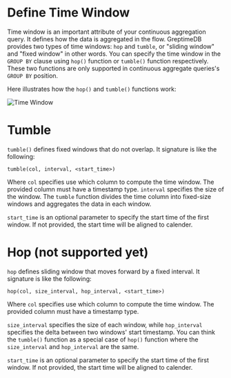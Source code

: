 # Define Time Window

Time window is an important attribute of your continuous aggregation query. It defines how the data is aggregated in the flow. GreptimeDB provides two types of time windows: `hop` and `tumble`, or "sliding window" and "fixed window" in other words. You can specify the time window in the `GROUP BY` clause using `hop()` function or `tumble()` function respectively. These two functions are only supported in continuous aggregate queries's `GROUP BY` position.

Here illustrates how the `hop()` and `tumble()` functions work:

![Time Window](/time-window.svg)

# Tumble

`tumble()` defines fixed windows that do not overlap. It signature is like the following:

```
tumble(col, interval, <start_time>)
```

Where `col` specifies use which column to compute the time window. The provided column must have a timestamp type. `interval` specifies the size of the window. The `tumble` function divides the time column into fixed-size windows and aggregates the data in each window.

`start_time` is an optional parameter to specify the start time of the first window. If not provided, the start time will be aligned to calender.

# Hop (not supported yet)

`hop` defines sliding window that moves forward by a fixed interval. It signature is like the following:

```
hop(col, size_interval, hop_interval, <start_time>)
```

Where `col` specifies use which column to compute the time window. The provided column must have a timestamp type.

`size_interval` specifies the size of each window, while `hop_interval` specifies the delta between two windows' start timestamp. You can think the `tumble()` function as a special case of `hop()` function where the `size_interval` and `hop_interval` are the same.

`start_time` is an optional parameter to specify the start time of the first window. If not provided, the start time will be aligned to calender.
